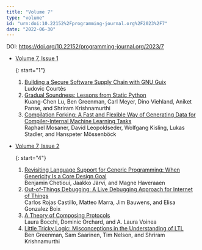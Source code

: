 ```yaml
---
title: "Volume 7"
type: "volume"
id: "urn:doi:10.22152%2Fprogramming-journal.org%2F2023%2F7"
date: "2022-06-30"
---
```

DOI: <https://doi.org/10.22152/programming-journal.org/2023/7>


* [Volume 7, Issue 1](issue1)  




  {: start="1"}
  1. [Building a Secure Software Supply Chain with GNU Guix](/2023/7/1)  
Ludovic Courtès
  1. [Gradual Soundness: Lessons from Static Python](/2023/7/2)  
Kuang-Chen Lu, Ben Greenman, Carl Meyer, Dino Viehland, Aniket Panse, and Shriram Krishnamurthi
  1. [Compilation Forking: A Fast and Flexible Way of Generating Data for Compiler-Internal Machine Learning Tasks](/2023/7/3)  
Raphael Mosaner, David Leopoldseder, Wolfgang Kisling, Lukas Stadler, and Hanspeter Mössenböck



* [Volume 7, Issue 2](issue2)  




  {: start="4"}
  1. [Revisiting Language Support for Generic Programming: When Genericity Is a Core Design Goal](/2023/7/4)  
Benjamin Chetioui, Jaakko Järvi, and Magne Haveraaen
  1. [Out-of-Things Debugging: A Live Debugging Approach for Internet of Things](/2023/7/5)  
Carlos Rojas Castillo, Matteo Marra, Jim Bauwens, and Elisa Gonzalez Boix
  1. [A Theory of Composing Protocols](/2023/7/6)  
Laura Bocchi, Dominic Orchard, and A. Laura Voinea
  1. [Little Tricky Logic: Misconceptions in the Understanding of LTL](/2023/7/7)  
Ben Greenman, Sam Saarinen, Tim Nelson, and Shriram Krishnamurthi






